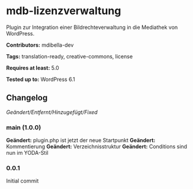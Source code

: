 # mdb-lizenzverwaltung
Plugin zur Integration einer Bildrechteverwaltung in die Mediathek von WordPress.

__Contributors:__ mdibella-dev

__Tags:__  translation-ready, creative-commons, license

__Requires at least:__ 5.0

__Tested up to:__ WordPress 6.1  


## Changelog
*Geändert/Entfernt/Hinzugefügt/Fixed*


### main (1.0.0)
**Geändert:** plugin.php ist jetzt der neue Startpunkt
**Geändert:** Kommentierung
**Geändert:** Verzeichnisstruktur
**Geändert:** Conditions sind nun im YODA-Stil


### 0.0.1
Initial commit
